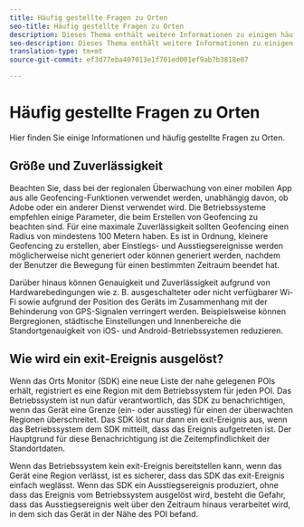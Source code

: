 ```yaml
---
title: Häufig gestellte Fragen zu Orten
seo-title: Häufig gestellte Fragen zu Orten
description: Dieses Thema enthält weitere Informationen zu einigen häufig gestellten Fragen zu Orten.
seo-description: Dieses Thema enthält weitere Informationen zu einigen häufig gestellten Fragen zu Orten.
translation-type: tm+mt
source-git-commit: ef3d77eba407013e1f701ed001ef9ab7b3818e07

---
```



# Häufig gestellte Fragen zu Orten

Hier finden Sie einige Informationen und häufig gestellte Fragen zu Orten.

## Größe und Zuverlässigkeit

Beachten Sie, dass bei der regionalen Überwachung von einer mobilen App aus alle Geofencing-Funktionen verwendet werden, unabhängig davon, ob Adobe oder ein anderer Dienst verwendet wird. Die Betriebssysteme empfehlen einige Parameter, die beim Erstellen von Geofencing zu beachten sind. Für eine maximale Zuverlässigkeit sollten Geofencing einen Radius von mindestens 100 Metern haben. Es ist in Ordnung, kleinere Geofencing zu erstellen, aber Einstiegs- und Ausstiegsereignisse werden möglicherweise nicht generiert oder können generiert werden, nachdem der Benutzer die Bewegung für einen bestimmten Zeitraum beendet hat.

Darüber hinaus können Genauigkeit und Zuverlässigkeit aufgrund von Hardwarebedingungen wie z. B. ausgeschalteter oder nicht verfügbarer Wi-Fi sowie aufgrund der Position des Geräts im Zusammenhang mit der Behinderung von GPS-Signalen verringert werden. Beispielsweise können Bergregionen, städtische Einstellungen und Innenbereiche die Standortgenauigkeit von iOS- und Android-Betriebssystemen reduzieren.

## Wie wird ein exit-Ereignis ausgelöst?

Wenn das Orts Monitor (SDK) eine neue Liste der nahe gelegenen POIs erhält, registriert es eine Region mit dem Betriebssystem für jeden POI. Das Betriebssystem ist nun dafür verantwortlich, das SDK zu benachrichtigen, wenn das Gerät eine Grenze (ein- oder ausstieg) für einen der überwachten Regionen überschreitet. Das SDK löst nur dann ein exit-Ereignis aus, wenn das Betriebssystem dem SDK mitteilt, dass das Ereignis aufgetreten ist. Der Hauptgrund für diese Benachrichtigung ist die Zeitempfindlichkeit der Standortdaten.

Wenn das Betriebssystem kein exit-Ereignis bereitstellen kann, wenn das Gerät eine Region verlässt, ist es sicherer, dass das SDK das exit-Ereignis einfach weglässt. Wenn das SDK ein Ausstiegsereignis produziert, ohne dass das Ereignis vom Betriebssystem ausgelöst wird, besteht die Gefahr, dass das Ausstiegsereignis weit über den Zeitraum hinaus verarbeitet wird, in dem sich das Gerät in der Nähe des POI befand.

